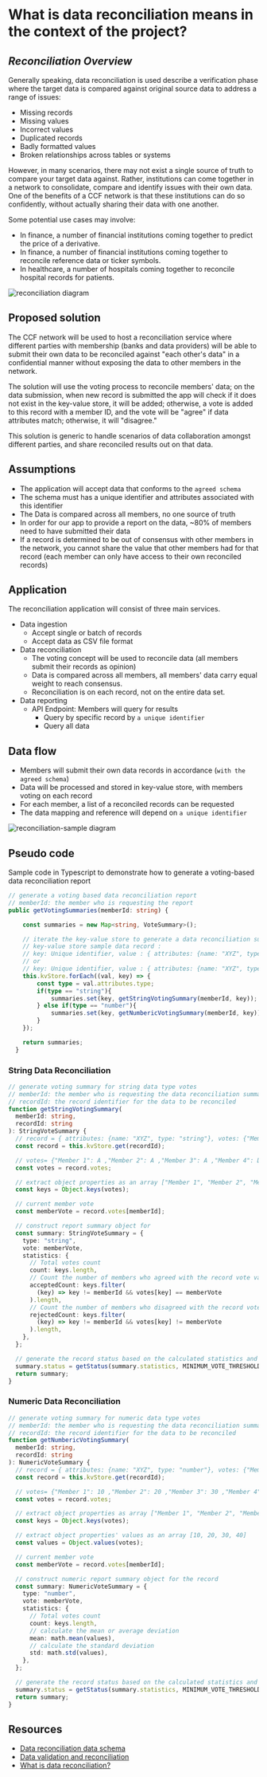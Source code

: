 # What is data reconciliation means in the context of the project?

## _Reconciliation Overview_

Generally speaking, data reconciliation is used describe a verification phase where the target data is compared against original source data to address a range of issues:

- Missing records
- Missing values
- Incorrect values
- Duplicated records
- Badly formatted values
- Broken relationships across tables or systems

However, in many scenarios, there may not exist a single source of truth to compare your target data against. Rather, institutions can come together in a network to consolidate, compare and identify issues with their own data. One of the benefits of a CCF network is that these institutions can do so confidently, without actually sharing their data with one another.

Some potential use cases may involve:

- In finance, a number of financial institutions coming together to predict the price of a derivative.
- In finance, a number of financial institutions coming together to reconcile reference data or ticker symbols.
- In healthcare, a number of hospitals coming together to reconcile hospital records for patients.

![reconciliation diagram](data-reconciliation.png)

## Proposed solution

The CCF network will be used to host a reconciliation service where different parties with membership (banks and data providers) will be able to submit their own data to be reconciled against "each other's data" in a confidential manner without exposing the data to other members in the network.

The solution will use the voting process to reconcile members' data; on the data submission, when new record is submitted the app will check if it does not exist in the key-value store, it will be added; otherwise, a vote is added to this record with a member ID, and the vote will be "agree" if data attributes match; otherwise, it will "disagree."

This solution is generic to handle scenarios of data collaboration amongst different parties, and share reconciled results out on that data.

## Assumptions

- The application will accept data that conforms to the `agreed schema`
- The schema must has a unique identifier and attributes associated with this identifier
- The Data is compared across all members, no one source of truth
- In order for our app to provide a report on the data, ~80% of members need to have submitted their data
- If a record is determined to be out of consensus with other members in the network, you cannot share the value that other members had for that record (each member can only have access to their own reconciled records)

## Application

The reconciliation application will consist of three main services.

- Data ingestion
  - Accept single or batch of records
  - Accept data as CSV file format
- Data reconciliation
  - The voting concept will be used to reconcile data (all members submit their records as opinion)
  - Data is compared across all members, all members' data carry equal weight to reach consensus.
  - Reconciliation is on each record, not on the entire data set.
- Data reporting
  - API Endpoint: Members will query for results
    - Query by specific record by `a unique identifier`
    - Query all data

## Data flow

- Members will submit their own data records in accordance (`with the agreed schema`)
- Data will be processed and stored in key-value store, with members voting on each record
- For each member, a list of a reconciled records can be requested
- The data mapping and reference will depend on `a unique identifier`

![reconciliation-sample diagram](reconciliation-sample.png)

## Pseudo code

Sample code in Typescript to demonstrate how to generate a voting-based data reconciliation report

```typescript
// generate a voting based data reconciliation report
// memberId: the member who is requesting the report
public getVotingSummaries(memberId: string) {

    const summaries = new Map<string, VoteSummary>();

    // iterate the key-value store to generate a data reconciliation summary record
    // key-value store sample data record :
    // key: Unique identifier, value : { attributes: {name: "XYZ", type: "string"}, votes: {"Member 1": A ,"Member 2": A ,"Member 3": A ,"Member 4": D  }}
    // or
    // key: Unique identifier, value : { attributes: {name: "XYZ", type: "number"}, votes: {"Member 1": 10 ,"Member 2": 20 ,"Member 3": 30 ,"Member 4": 40 }}
    this.kvStore.forEach((val, key) => {
        const type = val.attributes.type;
        if(type == "string"){
            summaries.set(key, getStringVotingSummary(memberId, key));
        } else if(type == "number"){
            summaries.set(key, getNumbericVotingSummary(memberId, key));
        }
    });

    return summaries;
  }

```

### String Data Reconciliation

```typescript
// generate voting summary for string data type votes
// memberId: the member who is requesting the data reconciliation summary report
// recordId: the record identifier for the data to be reconciled
function getStringVotingSummary(
  memberId: string,
  recordId: string
): StringVoteSummary {
  // record = { attributes: {name: "XYZ", type: "string"}, votes: {"Member 1": A ,"Member 2": A ,"Member 3": A ,"Member 4": D  }}
  const record = this.kvStore.get(recordId);

  // votes= {"Member 1": A ,"Member 2": A ,"Member 3": A ,"Member 4": D  }
  const votes = record.votes;

  // extract object properties as an array ["Member 1", "Member 2", "Member 3", "Member 4"]
  const keys = Object.keys(votes);

  // current member vote
  const memberVote = record.votes[memberId];

  // construct report summary object for
  const summary: StringVoteSummary = {
    type: "string",
    vote: memberVote,
    statistics: {
      // Total votes count
      count: keys.length,
      // Count the number of members who agreed with the record vote value.
      acceptedCount: keys.filter(
        (key) => key != memberId && votes[key] == memberVote
      ).length,
      // Count the number of members who disagreed with the record vote value.
      rejectedCount: keys.filter(
        (key) => key != memberId && votes[key] != memberVote
      ).length,
    },
  };

  // generate the record status based on the calculated statistics and MINIMUM_VOTE_THRESHOLD
  summary.status = getStatus(summary.statistics, MINIMUM_VOTE_THRESHOLD);
  return summary;
}
```

### Numeric Data Reconciliation

```typescript
// generate voting summary for numeric data type votes
// memberId: the member who is requesting the data reconciliation summary report
// recordId: the record identifier for the data to be reconciled
function getNumbericVotingSummary(
  memberId: string,
  recordId: string
): NumericVoteSummary {
  // record = { attributes: {name: "XYZ", type: "number"}, votes: {"Member 1": 10 ,"Member 2": 20 ,"Member 3": 30 ,"Member 4": 40  }}
  const record = this.kvStore.get(recordId);

  // votes= {"Member 1": 10 ,"Member 2": 20 ,"Member 3": 30 ,"Member 4": 40  }
  const votes = record.votes;

  // extract object properties as array ["Member 1", "Member 2", "Member 3", "Member 4"]
  const keys = Object.keys(votes);

  // extract object properties' values as an array [10, 20, 30, 40]
  const values = Object.values(votes);

  // current member vote
  const memberVote = record.votes[memberId];

  // construct numeric report summary object for the record
  const summary: NumericVoteSummary = {
    type: "number",
    vote: memberVote,
    statistics: {
      // Total votes count
      count: keys.length,
      // calculate the mean or average deviation
      mean: math.mean(values),
      // calculate the standard deviation
      std: math.std(values),
    },
  };

  // generate the record status based on the calculated statistics and MINIMUM_VOTE_THRESHOLD
  summary.status = getStatus(summary.statistics, MINIMUM_VOTE_THRESHOLD);
  return summary;
}
```

## Resources

- [Data reconciliation data schema](https://github.com/microsoft/ccf-app-samples/blob/main/data-reconciliation-app/docs/data-schema-data-flow.md)
- [Data validation and reconciliation](https://en.wikipedia.org/wiki/Data_validation_and_reconciliation)
- [What is data reconciliation?](https://www.guru99.com/what-is-data-reconciliation.html)
